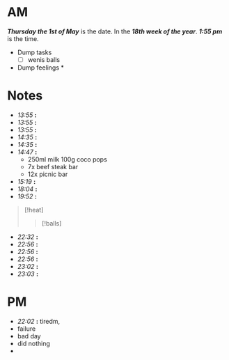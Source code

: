 # AM
***Thursday the 1st of May*** is the date. In the ***18th week of the year***.
***1:55 pm*** is the time.
* Dump tasks
	* [ ] wenis balls

* Dump feelings
	* 

# Notes
* *13:55* **:**   
* *13:55* **:**   
* *13:55* **:**   
* *14:35* **:**   
* *14:35* **:**   
* *14:47* **:**   
	* 250ml milk 100g coco pops
	* 7x beef steak bar
	* 12x picnic bar
* *15:19* **:**   
* *18:04* **:**   
* *19:52* **:**   


> [!heat]
> > [!balls]


* *22:32* **:**   
* *22:56* **:**   
* *22:56* **:**   
* *22:56* **:**   
* *23:02* **:**   
* *23:03* **:**   

# PM

* *22:02* **:**   tiredm,
* failure
* bad day
* did nothing
* 

